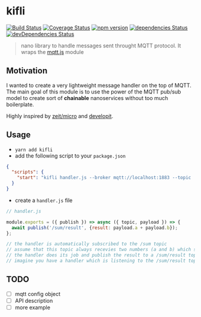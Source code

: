 # kifli

[![Build Status](https://travis-ci.org/balazs4/kifli.svg?branch=master)](https://travis-ci.org/balazs4/kifli)
[![Coverage Status](https://coveralls.io/repos/github/balazs4/kifli/badge.svg?branch=master)](https://coveralls.io/github/balazs4/kifli?branch=master)
[![npm version](https://badge.fury.io/js/kifli.svg)](https://badge.fury.io/js/kifli)
[![dependencies Status](https://david-dm.org/balazs4/kifli/status.svg)](https://david-dm.org/balazs4/kifli)
[![devDependencies Status](https://david-dm.org/balazs4/kifli/dev-status.svg)](https://david-dm.org/balazs4/kifli?type=dev)

> nano library to handle messages sent throught MQTT protocol. It wraps the [mqtt.js](https://github.com/mqttjs/MQTT.js) module

## Motivation

I wanted to create a very lightweight message handler on the top of MQTT.
The main goal of this module is to use the power of the MQTT pub/sub model to create sort of **chainable** nanoservices without too much boilerplate.

Highly inspired by [zeit/micro](https://github.com/zeit/micro) and [developit](https://github.com/developit).


## Usage

+ ``yarn add kifli``
+ add the following script to your ``package.json``

````json
{
  "scripts": {
    "start": "kifli handler.js --broker mqtt://localhost:1883 --topic '/sum' "
  }
}
````

+ create a ``handler.js`` file

````javascript
// handler.js

module.exports = ({ publish }) => async ({ topic, payload }) => {
  await publish('/sum/result', {result: payload.a + payload.b});
};

// the handler is automatically subscribed to the /sum topic
// assume that this topic always recevies two numbers (a and b) which shall be sumed
// the handler does its job and publish the result to a /sum/result topic
// imagine you have a handler which is listening to the /sum/result topic...

````


## TODO

+ [ ] mqtt config object
+ [ ] API description
+ [ ] more example
